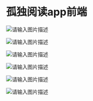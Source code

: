 # 孤独阅读app前端
![请输入图片描述][1]

![请输入图片描述][2]

![请输入图片描述][3]

![请输入图片描述][4]

![请输入图片描述][5]

![请输入图片描述][6]


  [1]: https://ae02.alicdn.com/kf/H9a04a0bc64b14e96b759e72d046031e2x.png
  [2]: https://ae04.alicdn.com/kf/H34c93fea0bb74780bc0931fc43a6c9abo.png
  [3]: https://ae05.alicdn.com/kf/H5d45359eb07c458097806b539c88af1dg.png
  [4]: https://ae02.alicdn.com/kf/H4fdf708151224e45925a5bd5390299318.png
  [5]: https://ae04.alicdn.com/kf/Hcf83137e00f2417da7e18fd452306b7dd.png
  [6]: https://ae06.alicdn.com/kf/H4c45a17da8a24910b60325ee160886fcz.png
